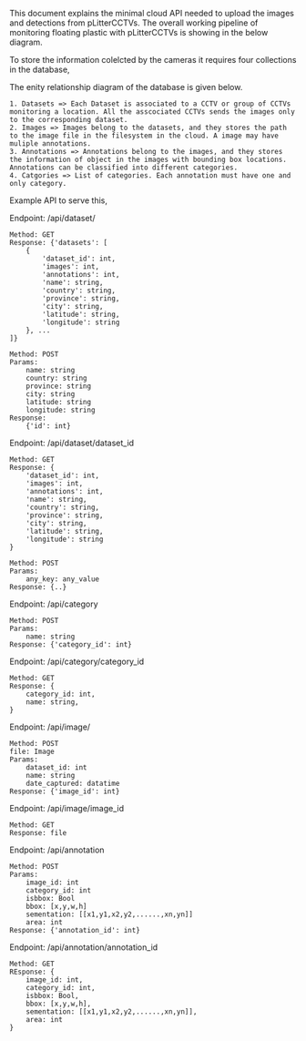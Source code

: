 This document explains the minimal cloud API needed to upload the images and detections from pLitterCCTVs. The overall working pipeline of monitoring floating plastic with pLitterCCTVs is showing in the below diagram.

To store the information colelcted by the cameras it requires four collections in the database,

The enity relationship diagram of the database is given below.

    1. Datasets => Each Dataset is associated to a CCTV or group of CCTVs monitoring a location. All the asscociated CCTVs sends the images only to the corresponding dataset.
    2. Images => Images belong to the datasets, and they stores the path to the image file in the filesystem in the cloud. A image may have muliple annotations. 
    3. Annotations => Annotations belong to the images, and they stores the information of object in the images with bounding box locations. Annotations can be classified into different categories. 
    4. Catgories => List of categories. Each annotation must have one and only category.

Example API to serve this,

Endpoint: /api/dataset/

    Method: GET
    Response: {'datasets': [
        {
            'dataset_id': int, 
            'images': int,
            'annotations': int,
            'name': string,
            'country': string,
            'province': string,
            'city': string,
            'latitude': string,
            'longitude': string
        }, ...
    ]}

    Method: POST
    Params: 
        name: string
        country: string
        province: string
        city: string
        latitude: string
        longitude: string
    Response:
        {'id': int}

Endpoint: /api/dataset/dataset_id

    Method: GET
    Response: {
        'dataset_id': int, 
        'images': int,
        'annotations': int,
        'name': string,
        'country': string,
        'province': string,
        'city': string,
        'latitude': string,
        'longitude': string
    }

    Method: POST
    Params:
        any_key: any_value
    Response: {..}

Endpoint: /api/category

    Method: POST
    Params:
        name: string
    Response: {'category_id': int}

Endpoint: /api/category/category_id

    Method: GET
    Response: {
        category_id: int,
        name: string,
    }

Endpoint: /api/image/

    Method: POST
    file: Image
    Params:
        dataset_id: int
        name: string
        date_captured: datatime
    Response: {'image_id': int}

Endpoint: /api/image/image_id

    Method: GET
    Response: file

Endpoint: /api/annotation

    Method: POST
    Params:
        image_id: int
        category_id: int
        isbbox: Bool
        bbox: [x,y,w,h]
        sementation: [[x1,y1,x2,y2,......,xn,yn]]
        area: int
    Response: {'annotation_id': int}

Endpoint: /api/annotation/annotation_id

    Method: GET
    REsponse: {
        image_id: int,
        category_id: int,
        isbbox: Bool,
        bbox: [x,y,w,h],
        sementation: [[x1,y1,x2,y2,......,xn,yn]],
        area: int
    }

